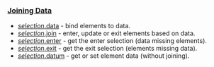 ### [Joining Data](https://github.com/d3/d3-selection/blob/v3.0.0/README.md#joining-data)

- [_selection_.data](https://github.com/d3/d3-selection/blob/v3.0.0/README.md#selection_data) - bind elements to data.
- [_selection_.join](https://github.com/d3/d3-selection/blob/v3.0.0/README.md#selection_join) - enter, update or exit elements based on data.
- [_selection_.enter](https://github.com/d3/d3-selection/blob/v3.0.0/README.md#selection_enter) - get the enter selection (data missing elements).
- [_selection_.exit](https://github.com/d3/d3-selection/blob/v3.0.0/README.md#selection_exit) - get the exit selection (elements missing data).
- [_selection_.datum](https://github.com/d3/d3-selection/blob/v3.0.0/README.md#selection_datum) - get or set element data (without joining).
